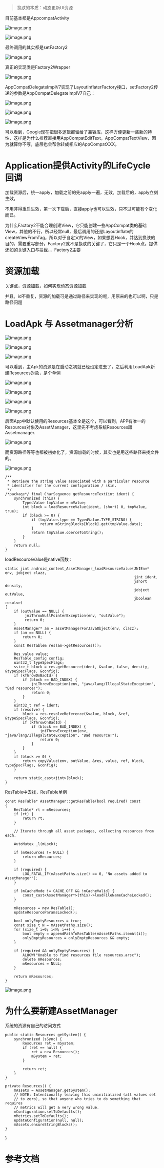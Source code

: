 > 换肤的本质：动态更新UI资源

目前基本都是AppcompatActivity

    
![image.png](https://upload-images.jianshu.io/upload_images/1460468-b72993685e23d28b.png?imageMogr2/auto-orient/strip%7CimageView2/2/w/1240)   
   
![image.png](https://upload-images.jianshu.io/upload_images/1460468-cdc8872a0d4363c4.png?imageMogr2/auto-orient/strip%7CimageView2/2/w/1240)

最终调用的其实都是setFactory2

![image.png](https://upload-images.jianshu.io/upload_images/1460468-1025e70bf28396b7.png?imageMogr2/auto-orient/strip%7CimageView2/2/w/1240)

真正的实现类是Factory2Wrapper


![image.png](https://upload-images.jianshu.io/upload_images/1460468-08cbd8413b8535ab.png?imageMogr2/auto-orient/strip%7CimageView2/2/w/1240)

AppCompatDelegateImplV7实现了LayoutInflaterFactory接口，setFactory2传递的参数是AppCompatDelegateImplV7自己：

![image.png](https://upload-images.jianshu.io/upload_images/1460468-f1cefd131dd64483.png?imageMogr2/auto-orient/strip%7CimageView2/2/w/1240)


![image.png](https://upload-images.jianshu.io/upload_images/1460468-81fbae2a70c6704a.png?imageMogr2/auto-orient/strip%7CimageView2/2/w/1240)

![image.png](https://upload-images.jianshu.io/upload_images/1460468-8c62a964e8223388.png?imageMogr2/auto-orient/strip%7CimageView2/2/w/1240)

可以看到，Google现在把很多逻辑都留给了兼容库，这样方便更新一些新的特性，这样是为什么推荐直接用AppCompatEditText，AppCompatTextView，因为就算你不写，底层也会帮你转成相应的AppCompatXXX。

# Application提供Activity的LifeCycle回调

加载资源后，统一apply，加载之前的先apply一遍，无效，加载后的，apply立刻生效，

不用非得重启生效，第一次下载后，直接apply也可以生效，只不过可能有个变化而已。

为什么Factory2不能合理创建View，它只能创建一些AppCompat类的基础View，其他的不行，所以经常null，最后调用的还是Layoutinflate的createViewFromTag，所以对于自定义的View，如果想要Hook，并达到换肤的目的，需要重写部分，Factory2就不是换肤的关键了，它只是一个Hook点，提供还如的关键入口与拦截，，Factory2主要

# 资源加载

关键点，资源加载，如何实现动态资源加载

并且，id不重复，资源的加载可是通过路径来实现的呢，用原来的也可以啊，只是路径问题

# LoadApk 与 Assetmanager分析

![image.png](https://upload-images.jianshu.io/upload_images/1460468-ff857ac1f6357929.png?imageMogr2/auto-orient/strip%7CimageView2/2/w/1240)


![image.png](https://upload-images.jianshu.io/upload_images/1460468-b45f27f6bbcbe9b7.png?imageMogr2/auto-orient/strip%7CimageView2/2/w/1240)

![image.png](https://upload-images.jianshu.io/upload_images/1460468-2c8d0be820c2c36b.png?imageMogr2/auto-orient/strip%7CimageView2/2/w/1240)

可以看到，主Apk的资源是在启动之初就已经设定进去了，之后利用LoadApk新建Resources对象，是个单例

![image.png](https://upload-images.jianshu.io/upload_images/1460468-9592aa6116154cbb.png?imageMogr2/auto-orient/strip%7CimageView2/2/w/1240)

![image.png](https://upload-images.jianshu.io/upload_images/1460468-44feae335f969598.png?imageMogr2/auto-orient/strip%7CimageView2/2/w/1240)

![image.png](https://upload-images.jianshu.io/upload_images/1460468-03a28cf88b7de103.png?imageMogr2/auto-orient/strip%7CimageView2/2/w/1240)

![image.png](https://upload-images.jianshu.io/upload_images/1460468-43e9a2df00c5153b.png?imageMogr2/auto-orient/strip%7CimageView2/2/w/1240)

后面App中默认使用的Resources基本全是这个，可以看到，APP有唯一的Resources对象及AssetManager，这里先不考虑系统Resources跟Assetmanager.

![image.png](https://upload-images.jianshu.io/upload_images/1460468-36092001e62c767c.png?imageMogr2/auto-orient/strip%7CimageView2/2/w/1240)

而资源路径等等也都被初始化了，资源加载的时候，其实也是用这些路径来找文件的。

![image.png](https://upload-images.jianshu.io/upload_images/1460468-ae1e9c05dc015a25.png?imageMogr2/auto-orient/strip%7CimageView2/2/w/1240)

    /**
     * Retrieve the string value associated with a particular resource
     * identifier for the current configuration / skin.
     */
    /*package*/ final CharSequence getResourceText(int ident) {
        synchronized (this) {
            TypedValue tmpValue = mValue;
            int block = loadResourceValue(ident, (short) 0, tmpValue, true);
            if (block >= 0) {
                if (tmpValue.type == TypedValue.TYPE_STRING) {
                    return mStringBlocks[block].get(tmpValue.data);
                }
                return tmpValue.coerceToString();
            }
        }
        return null;
    }

loadResourceValue是native函数：

	static jint android_content_AssetManager_loadResourceValue(JNIEnv* env, jobject clazz,
	                                                           jint ident,
	                                                           jshort density,
	                                                           jobject outValue,
	                                                           jboolean resolve)
	{
	    if (outValue == NULL) {
	         jniThrowNullPointerException(env, "outValue");
	         return 0;
	    }
	    AssetManager* am = assetManagerForJavaObject(env, clazz);
	    if (am == NULL) {
	        return 0;
	    }
	    const ResTable& res(am->getResources());
	
	    Res_value value;
	    ResTable_config config;
	    uint32_t typeSpecFlags;
	    ssize_t block = res.getResource(ident, &value, false, density, &typeSpecFlags, &config);
	    if (kThrowOnBadId) {
	        if (block == BAD_INDEX) {
	            jniThrowException(env, "java/lang/IllegalStateException", "Bad resource!");
	            return 0;
	        }
	    }
	    uint32_t ref = ident;
	    if (resolve) {
	        block = res.resolveReference(&value, block, &ref, &typeSpecFlags, &config);
	        if (kThrowOnBadId) {
	            if (block == BAD_INDEX) {
	                jniThrowException(env, "java/lang/IllegalStateException", "Bad resource!");
	                return 0;
	            }
	        }
	    }
	    if (block >= 0) {
	        return copyValue(env, outValue, &res, value, ref, block, typeSpecFlags, &config);
	    }
	
	    return static_cast<jint>(block);
	}

ResTable中去找，ResTable单例

	const ResTable* AssetManager::getResTable(bool required) const
	{
	    ResTable* rt = mResources;
	    if (rt) {
	        return rt;
	    }
	
	    // Iterate through all asset packages, collecting resources from each.
	
	    AutoMutex _l(mLock);
	
	    if (mResources != NULL) {
	        return mResources;
	    }
	
	    if (required) {
	        LOG_FATAL_IF(mAssetPaths.size() == 0, "No assets added to AssetManager");
	    }
	
	    if (mCacheMode != CACHE_OFF && !mCacheValid) {
	        const_cast<AssetManager*>(this)->loadFileNameCacheLocked();
	    }
	
	    mResources = new ResTable();
	    updateResourceParamsLocked();
	
	    bool onlyEmptyResources = true;
	    const size_t N = mAssetPaths.size();
	    for (size_t i=0; i<N; i++) {
	        bool empty = appendPathToResTable(mAssetPaths.itemAt(i));
	        onlyEmptyResources = onlyEmptyResources && empty;
	    }
	
	    if (required && onlyEmptyResources) {
	        ALOGW("Unable to find resources file resources.arsc");
	        delete mResources;
	        mResources = NULL;
	    }
	
	    return mResources;
	}

![image.png](https://upload-images.jianshu.io/upload_images/1460468-8af11439931838da.png?imageMogr2/auto-orient/strip%7CimageView2/2/w/1240)

# 为什么要新建AssetManager

系统的资源有自己的访问方式

    public static Resources getSystem() {
        synchronized (sSync) {
            Resources ret = mSystem;
            if (ret == null) {
                ret = new Resources();
                mSystem = ret;
            }

            return ret;
        }
    }

    private Resources() {
        mAssets = AssetManager.getSystem();
        // NOTE: Intentionally leaving this uninitialized (all values set
        // to zero), so that anyone who tries to do something that requires
        // metrics will get a very wrong value.
        mConfiguration.setToDefaults();
        mMetrics.setToDefaults();
        updateConfiguration(null, null);
        mAssets.ensureStringBlocks();
    }
}


# 参考文档

[](https://blog.csdn.net/luoshengyang/article/details/8806798)
